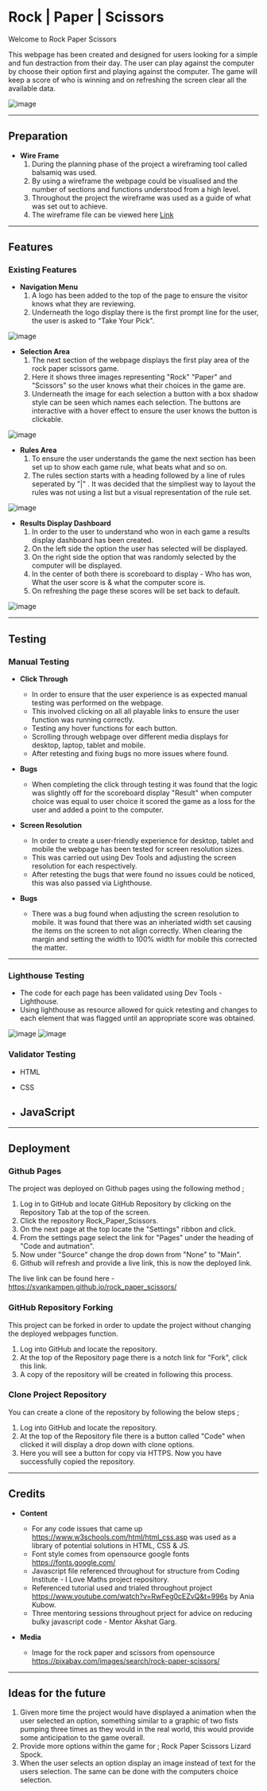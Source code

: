 # Rock | Paper | Scissors

Welcome to Rock Paper Scissors

This webpage has been created and designed for users looking for a simple and fun destraction from their day.
The user can play against the computer by choose their option first and playing against the computer.
The game will keep a score of who is winning and on refreshing the screen clear all the available data.

![image](./assets/images/Rock%20paper%20Scrissors_MockUP.JPG)

---

## Preparation

- **Wire Frame**
    1. During the planning phase of the project a wireframing tool called balsamiq was used. 
    2. By using a wireframe the webpage could be visualised and the number of sections and functions understood from a high level.
    3. Throughout the project the wireframe was used as a guide of what was set out to achieve.
    4. The wireframe file can be viewed here [Link](./assets/wireframe/Rock_Paper_Scissors.bmpr)



---

## Features

### Existing Features

- **Navigation Menu**
    1. A logo has been added to the top of the page to ensure the visitor knows what they are reviewing.
    2. Underneath the logo display there is the first prompt line for the user, the user is asked to "Take Your Pick".

![image](./assets/images/Coding_Logo_Section.JPG)

- **Selection Area**
    1. The next section of the webpage displays the first play area of the rock paper scissors game.
    2. Here it shows three images representing "Rock" "Paper" and "Scissors" so the user knows what their choices in the game are.
    3. Underneath the image for each selection a button with a box shadow style can be seen which names each selection. The buttons are interactive with a hover effect to ensure the user knows the button is clickable.

![image](./assets/images/Rock_Paper_Scissors_Selection.JPG)

- **Rules Area**
    1. To ensure the user understands the game the next section has been set up to show each game rule, what beats what and so on.
    2. The rules section starts with a heading followed by a line of rules seperated by "|" . It was decided that the simpliest way to layout the rules was not using a list but a visual representation of the rule set.

![image](./assets/images/Rock%20paper%20Scrissors_Rules.JPG)

- **Results Display Dashboard**
    1. In order to the user to understand who won in each game a results display dashboard has been created.
    2. On the left side the option the user has selected will be displayed.
    3. On the right side the option that was randomly selected by the computer will be displayed.
    4. In the center of both there is scoreboard to display - Who has won, What the user score is & what the computer score is.
    5. On refreshing the page these scores will be set back to default. 

![image](./assets/images/Rock%20paper%20Scrissors_Results.JPG)

---

## Testing

### Manual Testing

- **Click Through**
    - In order to ensure that the user experience is as expected manual testing was performed on the webpage.
    - This involved clicking on all all playable links to ensure the user function was running correctly.
    - Testing any hover functions for each button.
    - Scrolling through webpage over different media displays for desktop, laptop, tablet and mobile.
    - After retesting and fixing bugs no more issues where found.

 - **Bugs**
    - When completing the click through testing it was found that the logic was slightly off for the scoreboard display "Result" when computer choice was equal to user choice it scored the game as a loss for the user and added a point to the computer. 

- **Screen Resolution**
    - In order to create a user-friendly experience for desktop, tablet and mobile the webpage has been tested for screen resolution sizes.
    - This was carried out using Dev Tools and adjusting the screen resolution for each respectively.
    - After retesting the bugs that were found no issues could be noticed, this was also passed via Lighthouse.

- **Bugs**
    - There was a bug found when adjusting the screen resolution to mobile. It was found that there was an inheriated width set causing the items on the screen to not align correctly. When clearing the margin and setting the width to 100% width for mobile this corrected the matter.


---

### Lighthouse Testing

- The code for each page has been validated using Dev Tools - Lighthouse.
- Using lighthouse as resource allowed for quick retesting and changes to each element that was flagged until an appropriate score was obtained.

![image](./assets/images/Rock%20paper%20Scrissors_LightHouse1.JPG)
![image](./assets/images/Rock%20paper%20Scrissors_LightHouse2.JPG)

### Validator Testing

- HTML
    <!-- - No errors were returned when passing through the official W3C validator -->

- CSS
    <!-- - No errors were found when passing through the official (Jigsaw) validator  -->

- JavaScript
    - 


---
## Deployment

### Github Pages

The project was deployed on Github pages using the following method ;

1. Log in to GitHub and locate GitHub Repository by clicking on the Repository Tab at the top of the screen.
2. Click the repository Rock_Paper_Scissors.
3. On the next page at the top locate the "Settings" ribbon and click.
4. From the settings page select the link for "Pages" under the heading of "Code and autmation".
5. Now under "Source" change the drop down from "None" to "Main".
6. Github will refresh and provide a live link, this is now the deployed link.

The live link can be found here - https://svankampen.github.io/rock_paper_scissors/

### GitHub Repository Forking

This project can be forked in order to update the project without changing the deployed webpages function.

1. Log into GitHub and locate the repository.
2. At the top of the Repository page there is a notch link for "Fork", click this link. 
3. A copy of the repository will be created in following this process.

### Clone Project Repository 

You can create a clone of the repository by following the below steps ; 

1. Log into GitHub and locate the repository.
2. At the top of the Repository file there is a button called "Code" when clicked it will display a drop down with clone options. 
3. Here you will see a button for copy via HTTPS. Now you have successfully copied the repository.

---

## Credits 

- **Content**
    - For any code issues that came up https://www.w3schools.com/html/html_css.asp was used as a library of potential solutions in HTML, CSS & JS.
    - Font style comes from opensource google fonts https://fonts.google.com/
    - Javascript file referenced throughout for structure from Coding Institute - I Love Maths project repository.
    - Referenced tutorial used and trialed throughout project https://www.youtube.com/watch?v=RwFeg0cEZvQ&t=996s by Ania Kubow.
    - Three mentoring sessions throughout prject for advice on reducing bulky javascript code - Mentor Akshat Garg.



- **Media**
    - Image for the rock paper and scissors from opensource https://pixabay.com/images/search/rock-paper-scissors/


---

## Ideas for the future

1. Given more time the project would have displayed a animation when the user selected an option, something similar to a graphic of two fists pumping three times as they would in the real world, this would provide some anticipation to the game overall.
2. Provide more options within the game for ; Rock Paper Scissors Lizard Spock.
3. When the user selects an option display an image instead of text for the users selection. The same can be done with the computers choice selection. 




